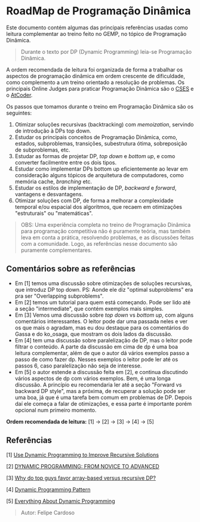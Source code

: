 # RoadMap de Programação Dinâmica
Este documento contém algumas das principais referências usadas como leitura complementar ao treino feito no GEMP, no tópico de Programação Dinâmica.

> Durante o texto por DP (Dynamic Programming) leia-se Programação Dinâmica.

A ordem recomendada de leitura foi organizada de forma a trabalhar os aspectos de programação dinâmica em ordem crescente de dificuldade, como complemento a um treino orientado a resolução de problemas. Os principais Online Judges para praticar Programação Dinâmica são o [CSES](https://cses.fi/problemset/list/) e o [AtCoder](https://atcoder.jp/contests/dp/tasks).

Os passos que tomamos durante o treino em Programação Dinâmica são os seguintes:

1. Otimizar soluções recursivas (backtracking) com *memoization*, servindo de introdução à DPs top down.
2. Estudar os principais conceitos de Programação Dinâmica, como, estados, subproblemas, transições, subestrutura ótima, sobreposição de subproblemas, etc.
3. Estudar as formas de projetar DP, *top down* e *bottom up*, e como converter facilmentre entre os dois tipos.
4. Estudar como implementar DPs bottom up eficientemente ao levar em consideração alguns tópicos de arquitetura de computadores, como memória cache, *branching* etc.
5. Estudar os estilos de implementação de DP, *backward* e *forward*, vantagens e desvantagens. 
6. Otimizar soluções com DP, de forma a melhorar a complexidade temporal e/ou espacial dos algoritmos, que recaem em otimizações "estruturais" ou "matemáticas".

> OBS: Uma experiência completa no treino de Programação Dinâmica para programação competitiva não é puramente teória, mas também leva em conta a prática, resolvendo problemas, e as discussões feitas com a comunidade. Logo, as referências nesse documento são puramente complementares.


## Comentários sobre as referências
- Em [1] temos uma discussão sobre otimizações de soluções recursivas, que introduz DP top down. PS: Aonde ele diz "optimal subproblems" era pra ser "Overlapping subproblems".
- Em [2] temos um tutorial para quem está começando. Pode ser lido até a seção "intermediate", que contém exemplos mais simples.
- Em [3] Vemos uma discussão sobre *top down* vs *bottom up*, com alguns comentários interessantes. O leitor pode dar uma passada neles e ver os que mais o agradam, mas eu dou destaque para os comentários do Gassa e do ko_osaga, que mostram os dois lados da discussão.
- Em [4] tem uma discussão sobre paralelização de DP, mas o leitor pode filtrar o conteúdo. A parte da discussão em cima de dp é uma boa leitura complementar, além de que o autor dá vários exemplos passo a passo de como fazer dp. Nesses exemplos o leitor pode ler até os passos 6, caso paralelização não seja de interesse.
- Em [5] o autor estende a discussão feita em [2], e continua discutindo vários aspectos de dp com vários exemplos. Bem, é uma longa discussão. A princípio eu recomendaria ler até a seção "Forward vs backward DP style", mas a próxima, de recuperar a solução pode ser uma boa, já que é uma tarefa bem comum em problemas de DP. Depois daí ele começa a falar de otimizações, e essa parte é importante porém opcional num primeiro momento.

**Ordem recomendada de leitura:** [1] -> [2] -> [3] -> [4] -> [5]

## Referências

[1] [Use Dynamic Programming to Improve Recursive Solutions](https://medium.com/@verdi/use-dynamic-programming-to-improve-recursive-solutions-493358b9c35)

[2] [DYNAMIC PROGRAMMING: FROM NOVICE TO ADVANCED](https://www.topcoder.com/thrive/articles/Dynamic%20Programming:%20From%20Novice%20to%20Advanced)

[3] [Why do top guys favor array-based versus recursive DP?](https://codeforces.com/blog/entry/44356)

[4] [Dynamic Programming Pattern](https://patterns.eecs.berkeley.edu/?page_id=416)

[5] [Everything About Dynamic Programming](https://codeforces.com/blog/entry/43256)

> Autor: Felipe Cardoso
